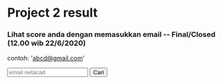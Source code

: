 

# Project 2 result

### Lihat score anda dengan memasukkan email -- Final/Closed (12.00 wib 22/6/2020)
contoh: 'abcd@gmail.com'

<script  src="https://cdnjs.cloudflare.com/ajax/libs/crypto-js/4.0.0/core.min.js"></script>
<script  src="https://cdnjs.cloudflare.com/ajax/libs/crypto-js/4.0.0/sha1.min.js"></script>
<script type="text/javascript" src="p2.json"></script>

<input type="email" id="email" name="emails" placeholder="email netacad">
<button onclick="onClick()">Cari</button>
<pre>
<code>
<div id="result">

</div>
</code>
</pre>


<script>
function onClick() {
    var x = document.getElementById("result");    
    var email = document.getElementById("email").value;
    var ehash = CryptoJS.SHA1(email);    
    var notexist = typeof obj[ehash]=== "undefined";
    if (notexist){
       ser = obj[stringToHash("error")].split("\n").sort().join("\n");
       x.innerHTML='Email ID Tidak ditemukan atau kode anda mengandung error!!\n\nList error:\n'+ser;
    } 
    else{
        var fscore = 'Email: '+email+' -- priority: '+obj[ehash]["priority"]+'\nFinal Score : ' + obj[ehash]["score"]+"\n\n";
        var itemout = 'Items test cases: \nformat result:[scorer,expected value(s),expected dtype,your value(s),your dtype]\n======================================\n';
        var o = obj[ehash]["out"]; 
        for(i=0;i<o.length;i++){
            ox = o[i].split("<").join("type ");
            ox = ox.split(">").join("");
            itemout += ox+">>>>>Item score: "+obj[ehash]["scores"][i]+"\n\n";
        }
        x.innerHTML=fscore+itemout;           
    }
    x.style.display = "block"; 
}
</script>

